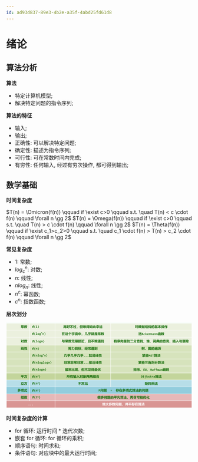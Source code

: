 ```yaml
---
id: ad93d837-89e3-4b2e-a35f-4abd25fd61d8
---
```


# 绪论

## 算法分析

**算法**

- 特定计算机模型;
- 解决特定问题的指令序列;

**算法的特征**

- 输入;
- 输出;
- 正确性: 可以解决特定问题;
- 确定性: 描述为指令序列;
- 可行性: 可在常数时间内完成;
- 有穷性: 任何输入, 经过有穷次操作, 都可得到输出;

## 数学基础

**时间复杂度**

$T(n) = \Omicron(f(n)) \qquad if \exist c>0 \qquad s.t. \quad T(n) < c \cdot f(n) \qquad \forall n \gg 2$
$T(n) = \Omega(f(n)) \qquad if \exist c>0 \qquad s.t. \quad T(n) > c \cdot f(n) \qquad \forall n \gg 2$
$T(n) = \Theta(f(n)) \qquad if \exist c_1>c_2>0 \qquad s.t. \quad c_1 \cdot f(n) > T(n) > c_2 \cdot f(n) \qquad \forall n \gg 2$

**常见复杂度**

- $1$: 常数;
- $log_c^n$: 对数;
- $n$: 线性;
- $n log_n$: 线性;
- $n^c$: 幂函数;
- $c^n$: 指数函数;

**层次划分**

![层次划分](images/2023-07-05-19-12-27.png)

**时间复杂度的计算**

- for 循环: 运行时间 \* 迭代次数;
- 嵌套 for 循环: for 循环的乘积;
- 顺序语句: 时间求和;
- 条件语句: 对应块中的最大运行时间;
